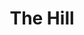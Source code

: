---
title: "The Hill"
year: 1965
rating: 4
stars: "★★★★"
liked: true
rewatched: false
permalink: "the-hill"
watched_on: 2025-06-21
---